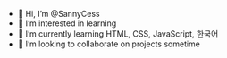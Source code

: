 - 👋 Hi, I’m @SannyCess
- 👀 I’m interested in learning
- 🌱 I’m currently learning HTML, CSS, JavaScript, 한국어
- 💞️ I’m looking to collaborate on projects sometime


<!---
SannyCess/SannyCess is a ✨ special ✨ repository because its `README.md` (this file) appears on your GitHub profile.
You can click the Preview link to take a look at your changes.
--->
